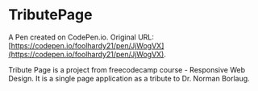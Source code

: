 # TributePage

A Pen created on CodePen.io. Original URL: [https://codepen.io/foolhardy21/pen/JjWogVX](https://codepen.io/foolhardy21/pen/JjWogVX).

Tribute Page is  a project from freecodecamp course - Responsive Web Design. It is a single page application as a tribute to Dr. Norman Borlaug.
